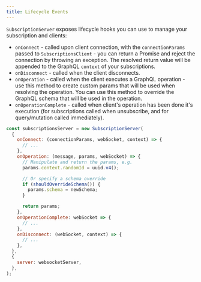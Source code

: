 ```yaml
---
title: Lifecycle Events
---
```


`SubscriptionServer` exposes lifecycle hooks you can use to manage your subscription and clients:

* `onConnect` - called upon client connection, with the `connectionParams` passed to `SubscriptionsClient` - you can return a Promise and reject the connection by throwing an exception. The resolved return value will be appended to the GraphQL `context` of your subscriptions.
* `onDisconnect` - called when the client disconnects.
* `onOperation` - called when the client executes a GraphQL operation - use this method to create custom params that will be used when resolving the operation. You can use this method to override the GraphQL schema that will be used in the operation.
* `onOperationComplete` - called when client's operation has been done it's execution (for subscriptions called when unsubscribe, and for query/mutation called immediately).

```js
const subscriptionsServer = new SubscriptionServer(
  {
    onConnect: (connectionParams, webSocket, context) => {
      // ...
    },
    onOperation: (message, params, webSocket) => {
      // Manipulate and return the params, e.g.
      params.context.randomId = uuid.v4();

      // Or specify a schema override
      if (shouldOverrideSchema()) {
        params.schema = newSchema;
      }

      return params;
    },
    onOperationComplete: webSocket => {
      // ...
    },
    onDisconnect: (webSocket, context) => {
      // ...
    },
  },
  {
    server: websocketServer,
  },
);
```
